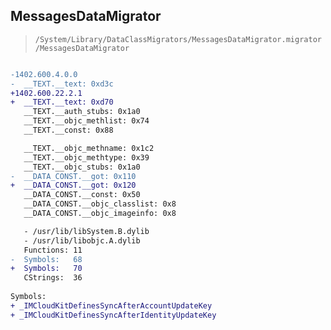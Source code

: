 ## MessagesDataMigrator

> `/System/Library/DataClassMigrators/MessagesDataMigrator.migrator/MessagesDataMigrator`

```diff

-1402.600.4.0.0
-  __TEXT.__text: 0xd3c
+1402.600.22.2.1
+  __TEXT.__text: 0xd70
   __TEXT.__auth_stubs: 0x1a0
   __TEXT.__objc_methlist: 0x74
   __TEXT.__const: 0x88

   __TEXT.__objc_methname: 0x1c2
   __TEXT.__objc_methtype: 0x39
   __TEXT.__objc_stubs: 0x1a0
-  __DATA_CONST.__got: 0x110
+  __DATA_CONST.__got: 0x120
   __DATA_CONST.__const: 0x50
   __DATA_CONST.__objc_classlist: 0x8
   __DATA_CONST.__objc_imageinfo: 0x8

   - /usr/lib/libSystem.B.dylib
   - /usr/lib/libobjc.A.dylib
   Functions: 11
-  Symbols:   68
+  Symbols:   70
   CStrings:  36
 
Symbols:
+ _IMCloudKitDefinesSyncAfterAccountUpdateKey
+ _IMCloudKitDefinesSyncAfterIdentityUpdateKey

```
